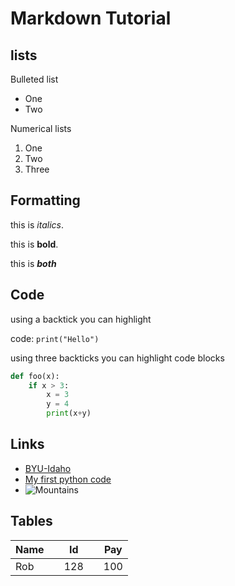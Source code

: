 # Markdown Tutorial

## lists
Bulleted list
- One
- Two

Numerical lists
1. One
2. Two
3. Three

## Formatting

this is *italics*.

this is **bold**.

this is ***both***

## Code
using a backtick you can highlight

code: `print("Hello")`

using three backticks you can highlight code blocks

```python
def foo(x):
    if x > 3:
        x = 3
        y = 4
        print(x+y)
```


## Links

- [BYU-Idaho](https://www.byui.edu)
- [My first python code](test.py)
- ![Mountains](link)

## Tables

|Name||Id||Pay|
|----|-|--|-|---|
|Rob| |128| |100|